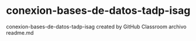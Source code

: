 # conexion-bases-de-datos-tadp-isag
conexion-bases-de-datos-tadp-isag created by GitHub Classroom
archivo readme.md
